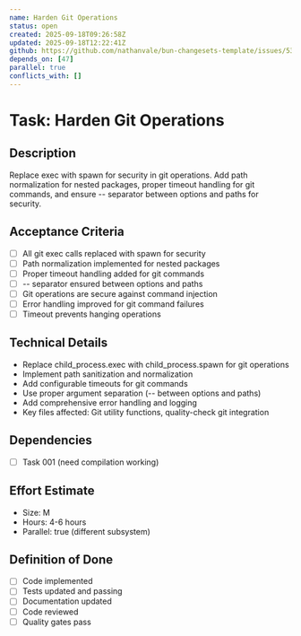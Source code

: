 ```yaml
---
name: Harden Git Operations
status: open
created: 2025-09-18T09:26:58Z
updated: 2025-09-18T12:22:41Z
github: https://github.com/nathanvale/bun-changesets-template/issues/53
depends_on: [47]
parallel: true
conflicts_with: []
---
```


# Task: Harden Git Operations

## Description

Replace exec with spawn for security in git operations. Add path normalization
for nested packages, proper timeout handling for git commands, and ensure --
separator between options and paths for security.

## Acceptance Criteria

- [ ] All git exec calls replaced with spawn for security
- [ ] Path normalization implemented for nested packages
- [ ] Proper timeout handling added for git commands
- [ ] -- separator ensured between options and paths
- [ ] Git operations are secure against command injection
- [ ] Error handling improved for git command failures
- [ ] Timeout prevents hanging operations

## Technical Details

- Replace child_process.exec with child_process.spawn for git operations
- Implement path sanitization and normalization
- Add configurable timeouts for git commands
- Use proper argument separation (-- between options and paths)
- Add comprehensive error handling and logging
- Key files affected: Git utility functions, quality-check git integration

## Dependencies

- [ ] Task 001 (need compilation working)

## Effort Estimate

- Size: M
- Hours: 4-6 hours
- Parallel: true (different subsystem)

## Definition of Done

- [ ] Code implemented
- [ ] Tests updated and passing
- [ ] Documentation updated
- [ ] Code reviewed
- [ ] Quality gates pass
